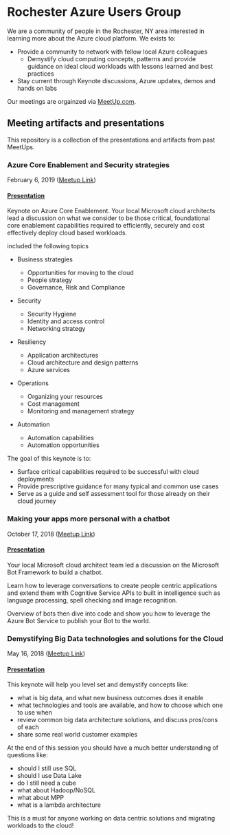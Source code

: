 # Rochester Azure Users Group
We are a community of people in the Rochester, NY area interested in learning more about the Azure cloud platform. 
We exists to:

- Provide a community to network with fellow local Azure colleagues
    - Demystify cloud computing concepts, patterns and provide guidance on ideal cloud workloads with lessons learned and best practices
- Stay current through Keynote discussions, Azure updates, demos and hands on labs

Our meetings are orgainzed via [MeetUp.com](http://www.rocazure.com). 

## Meeting artifacts and presentations
This repository is a collection of the presentations and artifacts from past MeetUps. 


### Azure Core Enablement and Security strategies
February 6, 2019 ([Meetup Link](https://www.meetup.com/Rochester-Azure-Users-Group/events/254756633/))

#### [Presentation](./2019-02%20Azure%20Core%20Enablement/)

Keynote on Azure Core Enablement. Your local Microsoft cloud architects lead a discussion on what we consider to be those critical, foundational core enablement capabilities required to efficiently, securely and cost effectively deploy cloud based workloads.

included the following topics

-   Business strategies
    -   Opportunities for moving to the cloud
    - People strategy
    - Governance, Risk and Compliance

- Security
    - Security Hygiene
    - Identity and access control
    - Networking strategy

- Resiliency
    - Application architectures
    - Cloud architecture and design patterns
    - Azure services

- Operations
    - Organizing your resources
    - Cost management
    - Monitoring and management strategy

- Automation
    - Automation capabilities
    - Automation opportunities

The goal of this keynote is to:

- Surface critical capabilities required to be successful with cloud deployments
- Provide prescriptive guidance for many typical and common use cases
- Serve as a guide and self assessment tool for those already on their cloud journey

### Making your apps more personal with a chatbot
October 17, 2018 ([Meetup Link](https://www.meetup.com/Rochester-Azure-Users-Group/events/253621404/))

#### [Presentation](./2018-10%20Chatbots/)

Your local Microsoft cloud architect team led a discussion on the Microsoft Bot Framework to build a chatbot.

Learn how to leverage conversations to create people centric applications and extend them with Cognitive Service APIs to built in intelligence such as language processing, spell checking and image recognition.

Overview of bots then dive into code and show you how to leverage the Azure Bot Service to publish your Bot to the world.

### Demystifying Big Data technologies and solutions for the Cloud
May 16, 2018 ([Meetup Link](https://www.meetup.com/Rochester-Azure-Users-Group/events/248729549/))

#### [Presentation](./2018-05%20Demystifying%20Big%20Data/)

This keynote will help you level set and demystify concepts like:
- what is big data, and what new business outcomes does it enable
- what technologies and tools are available, and how to choose which one to use when
- review common big data architecture solutions, and discuss pros/cons of each
- share some real world customer examples

At the end of this session you should have a much better understanding of questions like:
- should I still use SQL
- should I use Data Lake
- do I still need a cube
- what about Hadoop/NoSQL
- what about MPP
- what is a lambda architecture

This is a must for anyone working on data centric solutions and migrating workloads to the cloud!